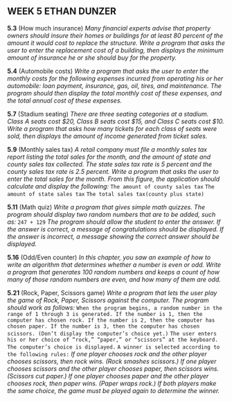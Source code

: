 ## WEEK 5 ETHAN DUNZER

  __5.3__ (How much insurance)
    *Many financial experts advise that property owners should insure their homes or buildings for at least 80 percent of the amount it would cost to replace the structure. Write a program that asks the user to enter the replacement cost of a building, then displays the minimum amount of insurance he or she should buy for the property.*

  __5.4__ (Automobile costs)
    *Write a program that asks the user to enter the monthly costs for the following expenses incurred from operating his or her automobile: loan payment, insurance, gas, oil, tires, and maintenance. The program should then display the total monthly cost of these expenses, and the total annual cost of these expenses.*

  __5.7__ (Stadium seating)
    *There are three seating categories at a stadium. Class A seats cost $20, Class B seats cost $15, and Class C seats cost $10. Write a program that asks how many tickets for each class of seats were sold, then displays the amount of income generated from ticket sales.*

  __5.9__ (Monthly sales tax)
    *A retail company must file a monthly sales tax report listing the total sales for the month, and the amount of state and county sales tax collected. The state sales tax rate is 5 percent and the county sales tax rate is 2.5 percent. Write a program that asks the user to enter the total sales for the month. From this figure, the application should calculate and display the following:*
      `The amount of county sales tax`
      `The amount of state sales tax`
      `The total sales tax(county plus state)`

  __5.11__ (Math quiz)
    *Write a program that gives simple math quizzes. The program should display two random numbers that are to be added, such as:*
      `247 + 129`
    *The program should allow the student to enter the answer. If the answer is correct, a message of congratulations should be displayed. If the answer is incorrect, a message showing the correct answer should be displayed.*

  __5.16__ (Odd/Even counter)
    *In this chapter, you saw an example of how to write an algorithm that determines whether a number is even or odd. Write a program that generates 100 random numbers and keeps a count of how many of those random numbers are even, and how many of them are odd.*

  __5.21__ (Rock, Paper, Scissors game)
    *Write a program that lets the user play the game of Rock, Paper, Scissors against the computer. The program should work as follows:*
      `When the program begins, a random number in the range of 1 through 3 is generated. If the number is 1, then the computer has chosen rock. If the number is 2, then the computer has chosen paper. If the number is 3, then the computer has chosen scissors. (Don’t display the computer’s choice yet.)`
      `The user enters his or her choice of “rock,” “paper,” or “scissors” at the keyboard.`
      `The computer’s choice is displayed.`
      `A winner is selected according to the following rules:`
        *If one player chooses rock and the other player chooses scissors, then rock wins. (Rock smashes scissors.)*
        *If one player chooses scissors and the other player chooses paper, then scissors wins. (Scissors cut paper.)*
        *If one player chooses paper and the other player chooses rock, then paper wins. (Paper wraps rock.)*
        *If both players make the same choice, the game must be played again to determine the winner.*
